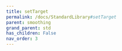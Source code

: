 ```yaml
---
title: setTarget
permalink: /docs/StandardLibrary#setTarget
parent: smoothing
grand_parent: std
has_children: False
nav_order: 3
---
```

